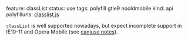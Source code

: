 feature: classList
status: use
tags: polyfill gtie9 nooldmobile
kind: api
polyfillurls: [classlist.js](https://github.com/eligrey/classList.js)

`classList` is well supported nowadays, but expect incomplete support in IE10-11 and Opera Mobile (see [caniuse notes](https://caniuse.com/#feat=classlist)).
